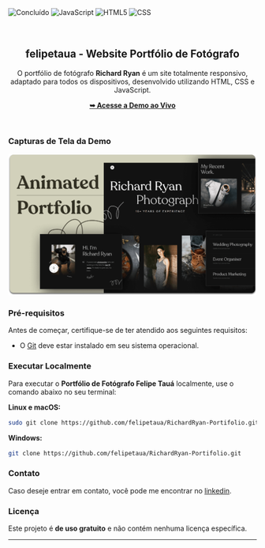 <div style="display: inline; gap: 5px;">

<img alt="Concluído" src="https://img.shields.io/badge/%20Concluído-208f26?style=for-the-badge&logo=github&logoColor=white">
<img alt="JavaScript" src="https://img.shields.io/badge/JavaScript-323330?style=for-the-badge&logo=javascript&logoColor=F7DF1E">
<img alt="HTML5" src="https://img.shields.io/badge/HTML5-E34F26?style=for-the-badge&logo=html5&logoColor=white">
<img alt="CSS" src="https://img.shields.io/badge/CSS3-1572B6?style=for-the-badge&logo=css3&logoColor=white">

<div/>

<div align="center">

<br />
<br />

<h2 align="center"> felipetaua - Website Portfólio de Fotógrafo</h2>

O portfólio de fotógrafo **Richard Ryan** é um site totalmente responsivo, <br />adaptado para todos os dispositivos, desenvolvido utilizando HTML, CSS e JavaScript.

<a href="https://felipetaua.github.io/portifolio-fotografia/"><strong>➥ Acesse a Demo ao Vivo</strong></a>

</div>

<br />

### Capturas de Tela da Demo

![Demo Desktop Felipe Tauá](./assets/images/desktop.png "Demo Desktop")

### Pré-requisitos

Antes de começar, certifique-se de ter atendido aos seguintes requisitos:

* O [Git](https://git-scm.com/downloads "Baixar Git") deve estar instalado em seu sistema operacional.

### Executar Localmente

Para executar o **Portfólio de Fotógrafo Felipe Tauá** localmente, use o comando abaixo no seu terminal:

**Linux e macOS:**

```bash
sudo git clone https://github.com/felipetaua/RichardRyan-Portifolio.git
```

**Windows:**

```bash
git clone https://github.com/felipetaua/RichardRyan-Portifolio.git
```

### Contato

Caso deseje entrar em contato, você pode me encontrar no [linkedin](https://www.linkedin.com/in/felipetaua/).

### Licença

Este projeto é **de uso gratuito** e não contém nenhuma licença específica.

---

